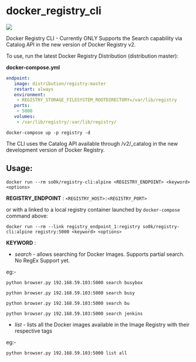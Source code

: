 # docker_registry_cli
[![](https://badge.imagelayers.io/so0k/registry-cli:alpine.svg)](https://imagelayers.io/?images=so0k/registry-cli:alpine 'badge by imagelayers.io')

Docker Registry CLI - Currently ONLY Supports the Search capability via Catalog API in the new version of Docker Registry v2. 

To use, run the latest Docker Registry Distribution (distribution master):

**docker-compose.yml**

```yaml
endpoint:
   image: distribution/registry:master
   restart: always
   environment:
    - REGISTRY_STORAGE_FILESYSTEM_ROOTDIRECTORY=/var/lib/registry
   ports:
    - 5000
   volumes:
    - /var/lib/registry/:var/lib/registry/
```

`docker-compose up -p registry -d`


The CLI uses the Catalog API available through /v2/_catalog in the new development version of Docker Registry.

## Usage:

`docker run --rm so0k/registry-cli:alpine <REGISTRY_ENDPOINT> <keyword> <options>`

**REGISTRY_ENDPOINT** : `<REGISTRY_HOST>:<REGISTRY_PORT>`

or with a linked to a local registry container launched by `docker-compose` command above:

`docker run --rm --link registry_endpoint_1:registry so0k/registry-cli:alpine registry:5000 <keyword> <options>`

**KEYWORD** :

+ *search* - allows searching for Docker Images. Supports partial search. No RegEx Support yet. 

eg:-

`python browser.py 192.168.59.103:5000 search busybox`

`python browser.py 192.168.59.103:5000 search busy`

`python browser.py 192.168.59.103:5000 search bu`

`python browser.py 192.168.59.103:5000 search jenkins`


+ *list* - lists all the Docker images available in the Image Registry with their respective tags 

eg:- 

`python browser.py 192.168.59.103:5000 list all`

